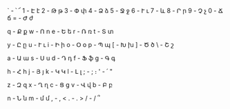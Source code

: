 ` - ՝ ՜
1 - Է է
2 - Թ թ
3 - Փ փ
4 - Ձ ձ
5 - Ջ ջ
6 - Ւ ւ
7 - և
8 - Ր ր
9 - Չ չ
0 - Ճ ճ
= - Ժ ժ


q - Ք ք
w - Ո ո
e - Ե ե
r - Ռ ռ
t - Տ տ

y - Ը ը
u - Ւ ւ
i - Ի ի
o - Օ օ
p - Պ պ
[ - Խ խ
] - Ծ ծ
\ - Շ շ

a - Ա ա
s - Ս ս
d - Դ դ
f - Ֆ ֆ
g - Գ գ

h - Հ հ
j - Յ յ
k - Կ Կ
l - Լ լ
; - ; ։
' - ՛ "

z - Զ զ
x - Ղ ղ
c - Ց ց
v - Վ վ
b - Բ բ

n - Ն ն
m - մ մ
, - , <
. - ․ >
/ - / ՞
